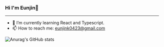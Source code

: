 ### Hi I'm Eunjin👋
---

- 🌱 I’m currently learning React and Typescript.
- 📫 How to reach me: eunjink0423@gmail.com

![Anurag's GitHub stats](https://github-readme-stats.vercel.app/api?username=ejinaaa&theme=flag-india&show_icons=true)


<!--
**ejinaaa/ejinaaa** is a ✨ _special_ ✨ repository because its `README.md` (this file) appears on your GitHub profile.

Here are some ideas to get you started:

- 🔭 I’m currently working on ...
- 🌱 I’m currently learning ...
- 👯 I’m looking to collaborate on ...
- 🤔 I’m looking for help with ...
- 💬 Ask me about ...
- 📫 How to reach me: ...
- 😄 Pronouns: ...
- ⚡ Fun fact: ...
-->
